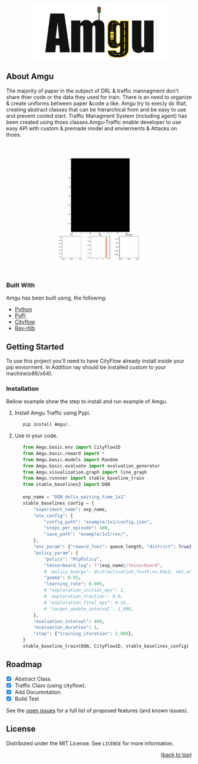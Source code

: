<p align="center">
  <img src="assets/amgu.png" height="150" />
</p>

<!-- ABOUT THE PROJECT -->
## About Amgu

The majority of paper in the subject of DRL & traffic mannagment don't share thier code or the
data they used for train.
There is an need to organize & create uniforms between paper &code a like.
Amgu try to execly do that, creating abstract classes that can be hierarchical from
and be easy to use and prevent cooled start. Traffic Managment System (including agent) has been created using thoes classes.Amgu-Traffic enable developer to use easy API with custom & premade
model and envierments & Attacks on thoes.

<p align="center">
  <img src="assets/cityflow.gif" height="350" />
</p>


### Built With

Amgu has been built using, the following:

* [Python](https://www.python.org/)
* [PyPi](https://pypi.org/)
* [Cityflow](https://github.com/cityflow-project/CityFlow)
* [Ray-rllib](https://github.com/ray-project/ray/blob/master/python/ray/rllib)

<!-- GETTING STARTED -->
## Getting Started

To use this project you'll need to have CityFlow already install inside your pip enviorment.
In Addition ray should be installed custom to your machine(x86/x64).

### Installation

Bellow example show the step to install and run example of Amgu.
1. Install Amgu Traffic using Pypi.
   ```sh
      pip install Amgu/.
   ```
2. Use in your code.
   ```python
      from Amgu.basic.env import CityFlow1D
      from Amgu.basic.reward import *
      from Amgu.basic.models import Random
      from Amgu.basic.evaluate import evaluation_generator
      from Amgu.visualization.graph import line_graph
      from Amgu.runnner import stable_baseline_train
      from stable_baselines3 import DQN

      exp_name = "DQN_delta_waiting_time_1x1"
      stable_baselines_config = {
          "experiment_name": exp_name,
          "env_config": {
              "config_path": "example/1x1/config.json",
              "steps_per_episode": 400,
              "save_path": "example/1x1/res/",
          },
          "env_param": {"reward_func": queue_length, "district": True},
          "policy_param": {
              "policy": "MlpPolicy",
              "tensorboard_log": f"{exp_name}/tesnorboard",
              # 'policy_kwargs': dict(activation_fn=th.nn.ReLU, net_arch=[146,50,8]),
              "gamma": 0.95,
              "learning_rate": 0.005,
              # "exploration_initial_eps": 1,
              # 'exploration_fraction': 0.9,
              # "exploration_final_eps": 0.15,
              # 'target_update_interval': 1_000,
          },
          "evaluation_interval": 400,
          "evaluation_duration": 1,
          "stop": {"training_iteration": 2_000},
      }
      stable_baseline_train(DQN, CityFlow1D, stable_baselines_config)
   ```

<!-- ROADMAP -->
## Roadmap
- [x] Abstract Class.
- [x] Traffic Class (using cityflow).
- [x] Add Documntation.
- [x] Build Test

See the [open issues](https://github.com/dev0Guy/amgu/issues) for a full list of proposed features (and known issues).

<!-- LICENSE -->
## License

Distributed under the MIT License. See `LICENSE` for more information.

<p align="right">(<a href="#top">back to top</a>)</p>
